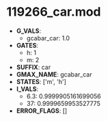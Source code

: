 # 119266_car.mod

- **G_VALS**:
  - gcabar_car: 1.0
- **GATES**:
  - h: 1
  - m: 2
- **SUFFIX**: car
- **GMAX_NAME**: gcabar_car
- **STATES**: ['m', 'h']
- **I_VALS**:
  - 6.3: 0.9999905161699056
  - 37: 0.9999659953527775
- **ERROR_FLAGS**: []
